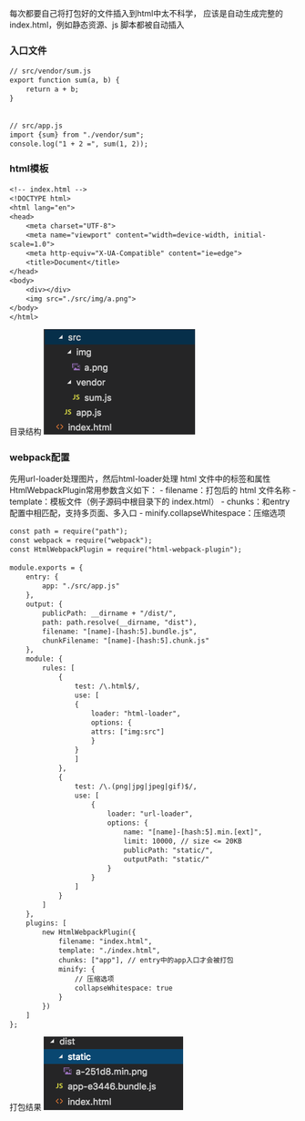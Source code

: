 每次都要自己将打包好的文件插入到html中太不科学， 应该是自动生成完整的index.html，例如静态资源、js 脚本都被自动插入
### 入口文件
```
// src/vendor/sum.js
export function sum(a, b) {
    return a + b;
}


// src/app.js
import {sum} from "./vendor/sum";
console.log("1 + 2 =", sum(1, 2));
```

### html模板
```
<!-- index.html -->
<!DOCTYPE html>
<html lang="en">
<head>
    <meta charset="UTF-8">
    <meta name="viewport" content="width=device-width, initial-scale=1.0">
    <meta http-equiv="X-UA-Compatible" content="ie=edge">
    <title>Document</title>
</head>
<body>
    <div></div>
    <img src="./src/img/a.png">
</body>
</html>
```

目录结构
<img src="../img/webpack/html.png">

### webpack配置
先用url-loader处理图片，然后html-loader处理 html 文件中的<img>标签和属性
HtmlWebpackPlugin常用参数含义如下：
    - filename：打包后的 html 文件名称
    - template：模板文件（例子源码中根目录下的 index.html）
    - chunks：和entry配置中相匹配，支持多页面、多入口
    - minify.collapseWhitespace：压缩选项
```
const path = require("path");
const webpack = require("webpack");
const HtmlWebpackPlugin = require("html-webpack-plugin");

module.exports = {
    entry: {
        app: "./src/app.js"
    },
    output: {
        publicPath: __dirname + "/dist/",
        path: path.resolve(__dirname, "dist"),
        filename: "[name]-[hash:5].bundle.js",
        chunkFilename: "[name]-[hash:5].chunk.js"
    },
    module: {
        rules: [
            {
                test: /\.html$/,
                use: [
                {
                    loader: "html-loader",
                    options: {
                    attrs: ["img:src"]
                    }
                }
                ]
            },
            {
                test: /\.(png|jpg|jpeg|gif)$/,
                use: [
                    {
                        loader: "url-loader",
                        options: {
                            name: "[name]-[hash:5].min.[ext]",
                            limit: 10000, // size <= 20KB
                            publicPath: "static/",
                            outputPath: "static/"
                        }
                    }
                ]
            }
        ]
    },
    plugins: [
        new HtmlWebpackPlugin({
            filename: "index.html",
            template: "./index.html",
            chunks: ["app"], // entry中的app入口才会被打包
            minify: {
                // 压缩选项
                collapseWhitespace: true
            }
        })
    ]
};
```

打包结果
<img src="../img/webpack/html2.png">